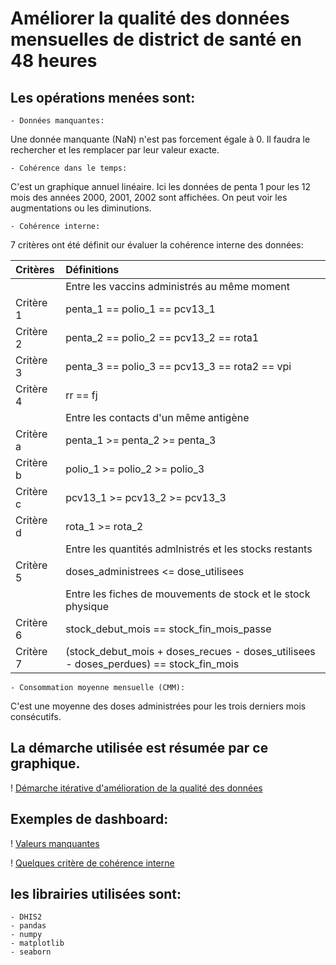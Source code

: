 # Améliorer la qualité des données mensuelles de district de santé en 48 heures

## Les opérations menées sont:

	- Données manquantes:
Une donnée manquante (NaN) n'est pas forcement égale à 0. Il faudra le rechercher et les remplacer par leur valeur exacte.

	- Cohérence dans le temps:    
C'est un graphique annuel linéaire. Ici les données de penta 1 pour les 12 mois des années 2000, 2001, 2002 sont affichées. On peut voir les augmentations ou les diminutions.    

	- Cohérence interne:      
7 critères ont été définit our évaluer la cohérence interne des données:

|   Critères     |      Définitions           				      	|
| :-----------	 |    :---------------------------      		      	|
|  	 	 |  Entre les vaccins administrés au même moment	       	|
|  Critère 1   	 |  penta_1 == polio_1 == pcv13_1         		       	|
|  Critère 2   	 |  penta_2 == polio_2 == pcv13_2 == rota1        		|
|  Critère 3     |  penta_3 == polio_3 == pcv13_3 == rota2 == vpi         	|
|  Critère 4     |  rr == fj         		       				|
|  	 	 |  Entre les contacts d'un même antigène	        	|
|  Critère a     |  penta_1 >= penta_2 >= penta_3         	|
|  Critère b     |  polio_1 >= polio_2 >= polio_3         	|
|  Critère c     |  pcv13_1 >= pcv13_2 >= pcv13_3            	|
|  Critère d     |  rota_1 >= rota_2         		      	|
|  	 	 |  Entre les quantités admlnistrés et les stocks restants	       	  	 		|
|  Critère 5     |  doses_administrees <= dose_utilisees       		    		  	 		|
|  	 	 |  Entre les fiches de mouvements de stock et le stock physique	  	     		|
|  Critère 6     |  stock_debut_mois == stock_fin_mois_passe       		       				|
|  Critère 7     |  (stock_debut_mois + doses_recues - doses_utilisees - doses_perdues) == stock_fin_mois       |



	- Consommation moyenne mensuelle (CMM):        
C'est une moyenne des doses administrées pour les trois derniers mois consécutifs.


## La démarche utilisée est résumée par ce graphique.

! [ Démarche itérative d'amélioration de la qualité des données ]( "C:\Users\ADMIN\Documents\Projects_\Data_quality_who_dq_tools_vs_python\images\demarche_analyse.png" )

## Exemples de dashboard:

! [ Valeurs manquantes ]( "C:\Users\ADMIN\Documents\Projects_\Data_quality_who_dq_tools_vs_python\images\Donnees_manquantes.png" )

! [ Quelques critère de cohérence interne ]( "C:\Users\ADMIN\Documents\Projects_\Data_quality_who_dq_tools_vs_python\images\crit_1_2_3_4_a_b_c_d.png" )

## les librairies utilisées sont:

	- DHIS2
	- pandas
	- numpy
	- matplotlib
	- seaborn
